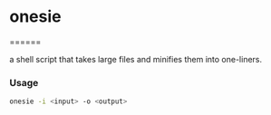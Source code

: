 # onesie
======

a shell script that takes large files and minifies them into one-liners.

### Usage
```bash
onesie -i <input> -o <output>
```